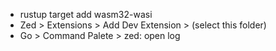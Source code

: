 - rustup target add wasm32-wasi
- Zed > Extensions > Add Dev Extension > (select this folder)
- Go > Command Palete > zed: open log
